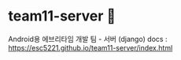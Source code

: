 # team11-server 🧇
Android용 에브리타임 개발 팀 - 서버 (django)
docs : https://esc5221.github.io/team11-server/index.html
